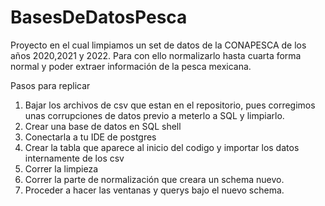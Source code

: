 # BasesDeDatosPesca
Proyecto en el cual limpiamos un set de datos de la CONAPESCA de los años 2020,2021 y 2022. Para con ello normalizarlo hasta cuarta forma normal y poder extraer información de la pesca mexicana.

Pasos para replicar
1) Bajar los archivos de csv que estan en el repositorio, pues corregimos unas corrupciones de datos previo a meterlo a SQL y limpiarlo.
2) Crear una base de datos en SQL shell
3) Conectarla a tu IDE de postgres
4) Crear la tabla que aparece al inicio del codigo y importar los datos internamente de los csv
5) Correr la limpieza
6) Correr la parte de normalización que creara un schema nuevo.
7) Proceder a hacer las ventanas y querys bajo el nuevo schema.
